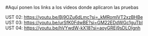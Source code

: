#Aquí ponen los links a los videos donde aplicaron las pruebas

UST 02: https://youtu.be/Bj9OZu6dLmc?si=_kMRomlVT2xzBHBe  
UST 03: https://youtu.be/urSfK0FdwBE?si=GM22EDdWGc1guTbI  
UST 04: https://youtu.be/hVYwdW-kX18?si=aoyGREj9sDLOIgnh  
